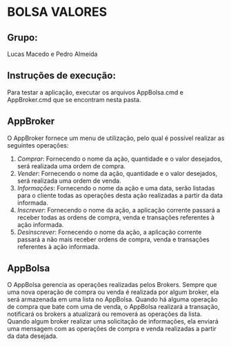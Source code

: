 
# BOLSA VALORES

## Grupo:

 Lucas Macedo e Pedro Almeida
 
## Instruções de execução:

Para testar a aplicação, executar os arquivos AppBolsa.cmd e AppBroker.cmd que se encontram nesta pasta.

## AppBroker
O AppBroker fornece um menu de utilização, pelo qual é possível realizar as seguintes operações:

 1. *Comprar*:  Fornecendo o nome da ação, quantidade e o valor desejados,
    será realizada uma ordem de compra.
 2. *Vender*:  Fornecendo o nome da ação, quantidade e o valor
   desejados, será realizada uma ordem de venda.
 3. *Informações*:  Fornecendo o nome da ação e uma data, serão listadas
   para o cliente todas as operações desta ação realizadas a partir da data informada.
 4. *Inscrever*:    Fornecendo o nome da ação, a aplicação corrente
   passará a receber todas as ordens de compra, venda e transações
   referentes à ação informada.
 5. *Desinscrever*: Fornecendo o nome da ação, a aplicação corrente
   passará a não mais receber ordens de compra, venda e transações
   referentes à ação informada.

## AppBolsa
O AppBolsa gerencia as operações realizadas pelos Brokers. 
Sempre que uma nova operação de compra ou venda é realizada por algum broker, ela será armazenada em uma lista no AppBolsa.
Quando há alguma operação de compra que bate com uma de venda, o AppBolsa realizará a transação, notificará os brokers a atualizará ou removerá as operações da lista.
Quando algum broker realizar uma solicitação de informações, ela enviará uma mensagem com as operações de compra e venda realizadas a partir da data desejada.
